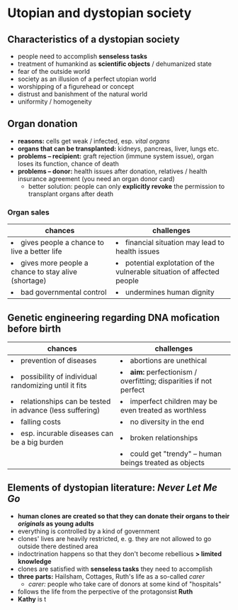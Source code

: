 # Utopian and dystopian society

## Characteristics of a dystopian society

- people need to accomplish **senseless tasks**
- treatment of humankind as **scientific objects** / dehumanized state
- fear of the outside world
- society as an illusion of a perfect utopian world
- worshipping of a figurehead or concept
- distrust and banishment of the natural world
- uniformity / homogeneity

## Organ donation

- **reasons:** cells get weak / infected, esp. *vital organs*
- **organs that can be transplanted:** kidneys, pancreas, liver, lungs etc.
- **problems – recipient:** graft rejection (immune system issue), organ loses its function, chance of death
- **problems – donor:** health issues after donation, relatives / health insurance agreement (you need an organ donor card)
	- better solution: people can only **explicitly revoke** the permission to transplant organs after death

### Organ sales

| chances | challenges |
| --- | --- |
| <li>gives people a chance to live a better life</li> | <li>financial situation may lead to health issues</li> |
| <li>gives more people a chance to stay alive (shortage)</li> | <li>potential explotation of the vulnerable situation of affected people</li> |
| <li>bad governmental control</li> | <li>undermines human dignity</li> |

## Genetic engineering regarding DNA mofication before birth

| chances | challenges |
| --- | --- |
| <li>prevention of diseases</li> | <li>abortions are unethical</li> |
| <li>possibility of individual randomizing until it fits</li> | <li>**aim:** perfectionism / overfitting; disparities if not perfect</li> |
| <li>relationships can be tested in advance (less suffering)</li> | <li>imperfect children may be even treated as worthless</li> |
| <li>falling costs</li> | <li>no diversity in the end</li> |
| <li>esp. incurable diseases can be a big burden</li> | <li>broken relationships</li> |
| | <li>could get "trendy" – human beings treated as objects</li> |

## Elements of dystopian literature: *Never Let Me Go*

- **human clones are created so that they can donate their organs to their *originals* as young adults**
- everything is controlled by a kind of government
- clones' lives are heavily restricted, e. g. they are not allowed to go outside there destined area
- indoctrination happens so that they don't become rebellious **> limited knowledge**
- clones are satisfied with **senseless tasks** they need to accomplish
- **three parts:** Hailsham, Cottages, Ruth's life as a so-called *carer*
	- *carer:* people who take care of donors at some kind of "hospitals"
- follows the life from the perpective of the protagonsist **Ruth**
- **Kathy** is t
<!--stackedit_data:
eyJoaXN0b3J5IjpbLTQxNzI1OTA1LDEwMjUzODI0NDAsLTI2OD
E2Njc1OSw5NzUzNTM5ODYsLTE3NTg2NDA2NDIsMTQ3NTE5ODMz
MSwtMTIzNzI5NDI4MywtMTM3MDk5Mjg4MiwtNjg5NzczODMyXX
0=
-->